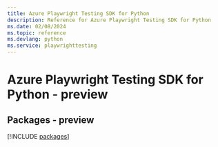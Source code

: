 ```yaml
---
title: Azure Playwright Testing SDK for Python
description: Reference for Azure Playwright Testing SDK for Python
ms.date: 02/08/2024
ms.topic: reference
ms.devlang: python
ms.service: playwrighttesting
---
```

# Azure Playwright Testing SDK for Python - preview
## Packages - preview
[!INCLUDE [packages](playwright-testing-index.md)]